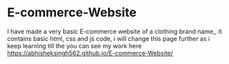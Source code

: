 # E-commerce-Website
I have made a very basic E-commerce website of a clothing brand name,, it contains basic html, css and js code,
i will change this page further as i keep learning till the you can see my work here 
https://abhisheksingh562.github.io/E-commerce-Website/

